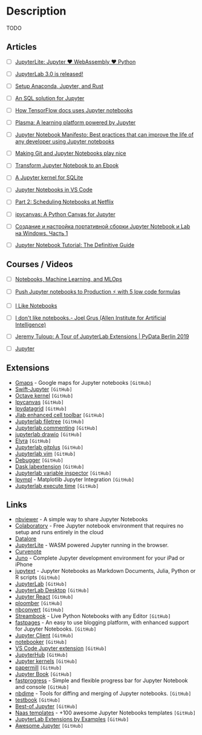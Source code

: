 # Description

TODO


## Articles

- [ ] [JupyterLite: Jupyter ❤️ WebAssembly ❤️ Python](https://blog.jupyter.org/jupyterlite-jupyter-%EF%B8%8F-webassembly-%EF%B8%8F-python-f6e2e41ab3fa)
- [ ] [JupyterLab 3.0 is released!](https://blog.jupyter.org/jupyterlab-3-0-is-out-4f58385e25bb)
- [ ] [Setup Anaconda, Jupyter, and Rust](https://datacrayon.com/posts/programming/rust-notebooks/setup-anaconda-jupyter-and-rust/)
- [ ] [An SQL solution for Jupyter](https://blog.jupyter.org/an-sql-solution-for-jupyter-ef4a00a0d925)
- [ ] [How TensorFlow docs uses Jupyter notebooks](https://blog.tensorflow.org/2020/10/how-tensorflow-docs-uses-juypter-notebooks.html)
- [ ] [Plasma: A learning platform powered by Jupyter](https://blog.jupyter.org/plasma-a-learning-platform-powered-by-jupyter-1b850fcd8624)
- [ ] [Jupyter Notebook Manifesto: Best practices that can improve the life of any developer using Jupyter notebooks](https://cloud.google.com/blog/products/ai-machine-learning/best-practices-that-can-improve-the-life-of-any-developer-using-jupyter-notebooks)
- [ ] [Making Git and Jupyter Notebooks play nice](http://timstaley.co.uk/posts/making-git-and-jupyter-notebooks-play-nice/)
- [ ] [Transform Jupyter Notebook to an Ebook](https://towardsdatascience.com/transform-jupyter-notebook-to-an-ebook-ef3a9d32ac4f)
- [ ] [A Jupyter kernel for SQLite](https://blog.jupyter.org/a-jupyter-kernel-for-sqlite-9549c5dcf551)
- [ ] [Jupyter Notebooks in VS Code](https://code.visualstudio.com/docs/datascience/jupyter-notebooks)
- [ ] [Part 2: Scheduling Notebooks at Netflix](https://netflixtechblog.com/scheduling-notebooks-348e6c14cfd6)
- [ ] [ipycanvas: A Python Canvas for Jupyter](https://blog.jupyter.org/ipycanvas-a-python-canvas-for-jupyter-bbb51e4777f7)
- [ ] [Создание и настройка портативной сборки Jupyter Notebook и Lab на Windows. Часть 1](https://habr.com/ru/post/438934/)
- [ ] [Jupyter Notebook Tutorial: The Definitive Guide](https://www.datacamp.com/community/tutorials/tutorial-jupyter-notebook)


## Courses / Videos

- [ ] [Notebooks, Machine Learning, and MLOps](https://youtu.be/_yM7IyZNQx0)
- [ ] [Push Jupyter notebooks to Production ⚡️ with 5 low code formulas](https://youtu.be/4ds2FDI_60g)
- [ ] [I Like Notebooks](https://youtu.be/9Q6sLbz37gk)
- [ ] [I don't like notebooks.- Joel Grus (Allen Institute for Artificial Intelligence)](https://www.youtube.com/watch?v=7jiPeIFXb6U)
- [ ] [Jeremy Tuloup: A Tour of JupyterLab Extensions | PyData Berlin 2019](https://youtu.be/3pdrzhny9Lc)
- [ ] [Jupyter](https://youtube.com/playlist?list=PLRJx8WOUx5XcDMOxSQegCJUjTJePTlF9Z)


## Extensions

- [Gmaps](https://github.com/pbugnion/gmaps) - Google maps for Jupyter notebooks `[GitHub]`
- [Swift-Jupyter](https://github.com/google/swift-jupyter) `[GitHub]`
- [Octave kernel](https://github.com/Calysto/octave_kernel) `[GitHub]`
- [Ipycanvas](https://github.com/martinRenou/ipycanvas) `[GitHub]`
- [Ipydatagrid](https://github.com/bloomberg/ipydatagrid) `[GitHub]`
- [Jlab enhanced cell toolbar](https://github.com/jupyterlab-contrib/jlab-enhanced-cell-toolbar) `[GitHub]`
- [Jupyterlab filetree](https://github.com/youngthejames/jupyterlab_filetree) `[GitHub]`
- [Jupyterlab commenting](https://github.com/jupyterlab/jupyterlab-commenting) `[GitHub]`
- [jupyterlab drawio](https://github.com/QuantStack/jupyterlab-drawio) `[GitHub]`
- [Elyra](https://github.com/elyra-ai/elyra) `[GitHub]`
- [Jupyterlab gitplus](https://github.com/ReviewNB/jupyterlab-gitplus) `[GitHub]`
- [Jupyterlab vim](https://github.com/jwkvam/jupyterlab-vim) `[GitHub]`
- [Debugger](https://github.com/jupyterlab/debugger) `[GitHub]`
- [Dask labextension](https://github.com/dask/dask-labextension) `[GitHub]`
- [Jupyterlab variable inspector](https://github.com/lckr/jupyterlab-variableInspector) `[GitHub]`
- [Ipympl](https://github.com/matplotlib/ipympl) - Matplotlib Jupyter Integration `[GitHub]`
- [Jupyterlab execute time](https://github.com/deshaw/jupyterlab-execute-time) `[GitHub]`


## Links

- [nbviewer](https://nbviewer.org/0) - A simple way to share Jupyter Notebooks
- [Colaboratory](https://colab.research.google.com/notebooks/welcome.ipynb) - Free Jupyter notebook environment that requires no setup and runs entirely in the cloud
- [Datalore](https://datalore.jetbrains.com/)
- [JupyterLite](https://jupyterlite.vercel.app/lab/index.html) - WASM powered Jupyter running in the browser.
- [Curvenote](https://curvenote.com/)
- [Juno](https://juno.sh/) - Complete Jupyter development environment for your iPad or iPhone
- [jupytext](https://github.com/mwouts/jupytext) - Jupyter Notebooks as Markdown Documents, Julia, Python or R scripts `[GitHub]`
- [JupyterLab](https://github.com/jupyterlab/jupyterlab) `[GitHub]`
- [JupyterLab Desktop](https://github.com/jupyterlab/jupyterlab-desktop) `[GitHub]`
- [Jupyter React](https://github.com/datalayer/jupyter-react) `[GitHub]`
- [ploomber](https://github.com/ploomber/ploomber) `[GitHub]`
- [nbconvert](https://github.com/jupyter/nbconvert) `[GitHub]`
- [Streambook](https://github.com/srush/streambook) - Live Python Notebooks with any Editor `[GitHub]`
- [fastpages](https://github.com/fastai/fastpages) - An easy to use blogging platform, with enhanced support for Jupyter Notebooks. `[GitHub]`
- [Jupyter Client](https://github.com/jupyter/jupyter_client) `[GitHub]`
- [notebooker](https://github.com/man-group/notebooker) `[GitHub]`
- [VS Code Jupyter extension](https://github.com/microsoft/vscode-jupyter) `[GitHub]`
- [JupyterHub](https://github.com/jupyterhub/jupyterhub) `[GitHub]`
- [Jupyter kernels](https://github.com/jupyter/jupyter/wiki/Jupyter-kernels) `[GitHub]`
- [papermill](https://github.com/nteract/papermill) `[GitHub]`
- [Jupyter Book](https://github.com/executablebooks/jupyter-book) `[GitHub]`
- [fastprogress](https://github.com/fastai/fastprogress) - Simple and flexible progress bar for Jupyter Notebook and console `[GitHub]`
- [nbdime](nbdime) - Tools for diffing and merging of Jupyter notebooks. `[GitHub]`
- [testbook](https://github.com/nteract/testbook) `[GitHub]`
- [Best-of Jupyter](https://github.com/ml-tooling/best-of-jupyter) `[GitHub]`
- [Naas templates](https://github.com/jupyter-naas/awesome-notebooks) - +100 awesome Jupyter Notebooks templates `[GitHub]`
- [JupyterLab Extensions by Examples](https://github.com/jupyterlab/extension-examples) `[GitHub]`
- [Awesome Jupyter](https://github.com/markusschanta/awesome-jupyter) `[GitHub]`
